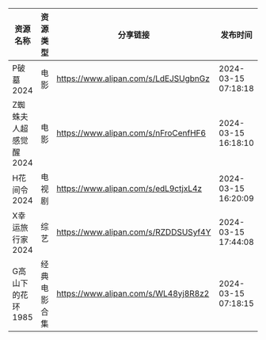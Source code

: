 | 资源名称          | 资源类型   | 分享链接                                 | 发布时间                |
| ------------- | ------ | ------------------------------------ | ------------------- |
| P破墓2024       | 电影     | https://www.alipan.com/s/LdEJSUgbnGz | 2024-03-15 07:18:18 |
| Z蜘蛛夫人超感觉醒2024 | 电影     | https://www.alipan.com/s/nFroCenfHF6 | 2024-03-15 16:18:10 |
| H花间令2024      | 电视剧    | https://www.alipan.com/s/edL9ctjxL4z | 2024-03-15 16:20:09 |
| X幸运旅行家2024    | 综艺     | https://www.alipan.com/s/RZDDSUSyf4Y | 2024-03-15 17:44:08 |
| G高山下的花环1985   | 经典电影合集 | https://www.alipan.com/s/WL48yj8R8z2 | 2024-03-15 07:18:15 |
